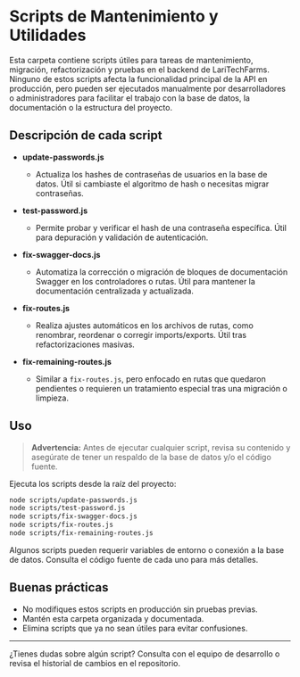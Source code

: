 # Scripts de Mantenimiento y Utilidades

Esta carpeta contiene scripts útiles para tareas de mantenimiento, migración, refactorización y pruebas en el backend de LariTechFarms. Ninguno de estos scripts afecta la funcionalidad principal de la API en producción, pero pueden ser ejecutados manualmente por desarrolladores o administradores para facilitar el trabajo con la base de datos, la documentación o la estructura del proyecto.

## Descripción de cada script

- **update-passwords.js**
  - Actualiza los hashes de contraseñas de usuarios en la base de datos. Útil si cambiaste el algoritmo de hash o necesitas migrar contraseñas.

- **test-password.js**
  - Permite probar y verificar el hash de una contraseña específica. Útil para depuración y validación de autenticación.

- **fix-swagger-docs.js**
  - Automatiza la corrección o migración de bloques de documentación Swagger en los controladores o rutas. Útil para mantener la documentación centralizada y actualizada.

- **fix-routes.js**
  - Realiza ajustes automáticos en los archivos de rutas, como renombrar, reordenar o corregir imports/exports. Útil tras refactorizaciones masivas.

- **fix-remaining-routes.js**
  - Similar a `fix-routes.js`, pero enfocado en rutas que quedaron pendientes o requieren un tratamiento especial tras una migración o limpieza.

## Uso

> **Advertencia:** Antes de ejecutar cualquier script, revisa su contenido y asegúrate de tener un respaldo de la base de datos y/o el código fuente.

Ejecuta los scripts desde la raíz del proyecto:

```sh
node scripts/update-passwords.js
node scripts/test-password.js
node scripts/fix-swagger-docs.js
node scripts/fix-routes.js
node scripts/fix-remaining-routes.js
```

Algunos scripts pueden requerir variables de entorno o conexión a la base de datos. Consulta el código fuente de cada uno para más detalles.

## Buenas prácticas
- No modifiques estos scripts en producción sin pruebas previas.
- Mantén esta carpeta organizada y documentada.
- Elimina scripts que ya no sean útiles para evitar confusiones.

---

¿Tienes dudas sobre algún script? Consulta con el equipo de desarrollo o revisa el historial de cambios en el repositorio.
